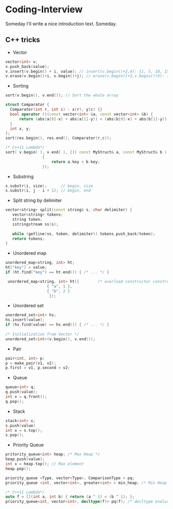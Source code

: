 # Coding-Interview

Someday I'll write a nice introduction text. Someday.

## C++ tricks
* Vector
``` cpp
vector<int> v;
v.push_back(value);
v.insert(v.begin() + i, value); // insert(v.begin()+2,4): {1, 5, 10, 15} => {1, 5, 4, 10, 15} 
v.erase(v.begin()+i, v.begin()+j); // erase(v.begin()+3,v.begin()+5): {0, 1, 2, 3, 4, 5, 6} => {0, 1, 2, 5, 6}
  ```
* Sorting
``` cpp
sort(v.begin(), v.end()); // Sort the whole array

struct Comparator {
  Comparator(int r, int c) : x(r), y(c) {}
  bool operator ()(const vector<int> &a, const vector<int> &b) {
	  return (abs(a[0]-x) + abs(a[1]-y)) < (abs(b[0]-x) + abs(b[1]-y));
  }
  int x, y;
};
sort(res.begin(), res.end(), Comparator(r,c));

/* C++11 Lambda*/
sort( v.begin( ), v.end( ), []( const MyStruct& a, const MyStruct& b )
				{
   					return a.key < b.key;
				});
  ```
  
* Substring
``` cpp
s.substr(i, size);      // begin, size
s.substr(i, j - i + 1); // begin, end
  ```
* Split string by delimiter
``` cpp
vector<string> split(const string& s, char delimiter) {
   vector<string> tokens;
   string token;
   istringstream ss(s);
   
   while (getline(ss, token, delimiter)) tokens.push_back(token);
   return tokens;
}
  ```

* Unordered map
``` cpp
unordered_map<string, int> ht;
ht["key"] = value;
if (ht.find("key") == ht.end()) { /* ... */ }

 unordered_map<string, int> ht({		/* overload constructor constructor with initializer_list */
				  { "a", 1 },
				  { "b", 2 }
  	  	  	       });
  ```
* Unordered set
``` cpp
unordered_set<int> hs;
hs.insert(value);
if (hs.find(value) == hs.end()) { /* ... */ }
 
/* Initialization from Vector */
unordered_set<int>(v.begin(), v.end());
 ```
 
* Pair
``` cpp
pair<int, int> p;
p = make_pair(v1, v2);
p.first = v1, p.second = v2;
  ```
 * Queue
 ``` cpp
queue<int> q;
q.push(value);
int x = q.front();
q.pop();
  ```
 * Stack
 ``` cpp
stack<int> s;
s.push(value)
int x = s.top();
s.pop();
 ```
 
 * Priority Queue 
 ``` cpp
 pritority_queue<int> heap; /* Max Heap */
 heap.push(value);
 int x = heap.top(); // Max element
 heap.pop();

 priority_queue <Type, vector<Type>, ComparisonType > pq;
 priority_queue <int, vector<int>, greater<int> > min_heap; /* Min Heap */
 
 /* C++11 Lambda*/
 auto f = [](int a, int b) { return (a ^ 1) < (b ^ 1); };
 priority_queue<int, vector<int>, decltype(f)> pq(f); /* decltype evaluates the type of a expression */
  
 ```
